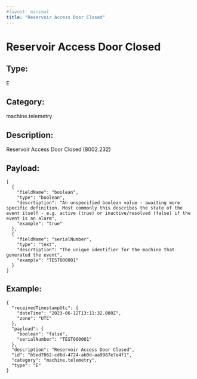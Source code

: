 ```yaml
---
#layout: minimal
title: "Reservoir Access Door Closed"
---
```


# Reservoir Access Door Closed

## Type:

E

## Category:

machine.telemetry

## Description: 

Reservoir Access Door Closed (8002.232)

## Payload:

```
[
  {
    "fieldName": "boolean",
    "type": "boolean",
    "descrtiption": "An unspecified boolean value - awaiting more specific definition. Most commonly this describes the state of the event itself - e.g. active (true) or inactive/resolved (false) if the event is an alarm",
    "example": "true"
  },
  {
    "fieldName": "serialNumber",
    "type": "text",
    "descrtiption": "The unique identifier for the machine that generated the event",
    "example": "TEST000001"
  }
]
```

## Example:

```
{
  "receivedTimestampUtc": {
    "dateTime": "2023-06-12T13:11:32.000Z",
    "zone": "UTC"
  },
  "payload": {
    "boolean": "false",
    "serialNumber": "TEST000001"
  },
  "description": "Reservoir Access Door Closed",
  "id": "b5ed7062-cd6d-4724-ab0d-aa9987e7e4f1",
  "category": "machine.telemetry",
  "type": "E"
}
```
